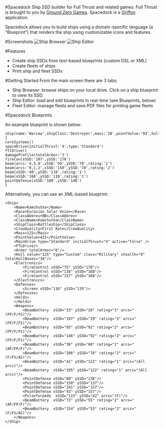 #Spacedock
Ship SSD builder for Full Thrust and related games. Full Thrust is brought to you by [Ground Zero Games](http://shop.groundzerogames.co.uk/). Spacedock is a [Griffon](http://griffon.codehaus.org) application. 

Spacedock allows you to build ships using a domain-specific language (a "Blueprint") that renders the ship using customizable icons and features.

#Screenshots
![Ship Browser](https://f.cloud.github.com/assets/1887339/1833662/35f57b0a-73ce-11e3-9bf0-aeeac47dd9ff.png)
![Ship Editor](https://f.cloud.github.com/assets/1887339/1833663/391b6344-73ce-11e3-857d-93443d007df6.png)

#Features
* Create ship SSDs from text-based blueprints (custom DSL or XML)
* Create fleets of ships
* Print ship and fleet SSDs

#Getting Started
From the main screen there are 3 tabs:
* Ship Browser: browse ships on your local drive. Click on a ship blueprint to view its SSD.
* Ship Editor: load and edit blueprints in real-time (see Blueprints, below)
* Fleet Editor: manage fleets and save PDF files for printing game fleets

#Spacedock Blueprints

An example blueprint is shown below:

```
ship(name:'Warsaw',shipClass:'Destroyer',mass:'28',pointValue:'93',hull:'Average') {
coreSystems()
spaceDrive(initialThrust:'4',type:'Standard')
ftlDrive()
damageProfile(totalArmor:'3')
fireCon(xSSD:'107',ySSD:'170')
beam(arcs:'4,5,0',xSSD:'50',ySSD:'70',rating:'2')
beam(arcs:'0,1,2',xSSD:'150',ySSD:'70',rating:'2')
beam(xSSD:'40',ySSD:'110',rating:'1')
beam(xSSD:'160',ySSD:'110',rating:'1')
pointDefense(xSSD:'100',ySSD:'140')
}
```

Alternatively, you can use an XML-based blueprint:

```
<Ship>
    <Name>Kamchutka</Name>
    <Race>Eurasian Solar Union</Race>
    <ClassAbbrev>BB</ClassAbbrev>
    <ClassName>Kamchutka</ClassName>
    <ShipClass>Battleship</ShipClass>
    <CrewQuality>First Rate</CrewQuality>
    <Mass>125</Mass>
    <PointValue>421</PointValue>
    <MainDrive type="Standard" initialThrust="4" active="false" />
    <FTLDrive/>
    <Armor totalArmor="6"/>
    <Hull value="125" type="Custom" class="Military" stealth="0" totalHullBoxes="38"/>
    <Electronics>
        <FireControl xSSD="75" ySSD="170"/>
        <FireControl xSSD="116" ySSD="168"/>
        <FireControl xSSD="157" ySSD="168"/>
    </Electronics>
    <Defenses>
        <Screen xSSD="116" ySSD="135"/>
    </Defenses>
    <Holds>
    </Holds>
    <Weapons>
        <BeamBattery  xSSD="33" ySSD="28" rating="3" arcs="(FP/F/FS)"/>
        <BeamBattery  xSSD="197" ySSD="29" rating="3" arcs="(FP/F/FS)"/>
        <BeamBattery  xSSD="85" ySSD="92" rating="2" arcs="(FP/F/FS)"/>
        <BeamBattery  xSSD="146" ySSD="92" rating="2" arcs="(FP/F/FS)"/>
        <BeamBattery  xSSD="30" ySSD="80" rating="2" arcs="(AP/FP/F)"/>
        <BeamBattery  xSSD="206" ySSD="78" rating="2" arcs="(F/FS/AS)"/>
        <BeamBattery  xSSD="41" ySSD="122" rating="1" arcs="(All arcs)"/>
        <BeamBattery  xSSD="195" ySSD="122" rating="1" arcs="(All arcs)"/>
        <PointDefense xSSD="80" ySSD="138"/>
        <PointDefense xSSD="150" ySSD="137"/>
        <PointDefense xSSD="191" ySSD="157"/>
        <PointDefense xSSD="43" ySSD="157"/>
        <PulseTorpedo  xSSD="115" ySSD="42" arcs="(F)"/>
        <BeamBattery  xSSD="73" ySSD="55" rating="2" arcs="(AP/FP/F)"/>
        <BeamBattery  xSSD="154" ySSD="53" rating="2" arcs="(F/FS/AS)"/>
    </Weapons>
</Ship>
```
